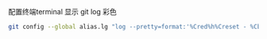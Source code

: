配置终端terminal 显示 git log 彩色

```bash
git config --global alias.lg "log --pretty=format:'%Cred%h%Creset - %Cblue%ad%Creset(%C(cyan)%ar%Creset) %Cgreen%an%Creset : %C(yellow)%d%Creset %s' --graph --abbrev-commit"
```

